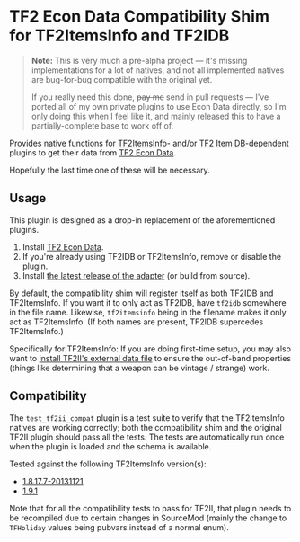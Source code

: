 # TF2 Econ Data Compatibility Shim for TF2ItemsInfo and TF2IDB

> **Note:** This is very much a pre-alpha project &mdash; it's missing implementations for a lot
> of natives, and not all implemented natives are bug-for-bug compatible with the original yet.
> 
> If you really need this done, ~~pay me~~ send in pull requests &mdash; I've ported all of my
> own private plugins to use Econ Data directly, so I'm only doing this when I feel like it,
> and mainly released this to have a partially-complete base to work off of.

Provides native functions for [TF2ItemsInfo][]- and/or [TF2 Item DB][]-dependent plugins to get
their data from [TF2 Econ Data][].

Hopefully the last time one of these will be necessary.

[TF2ItemsInfo]: https://forums.alliedmods.net/showthread.php?t=182918
[TF2 Item DB]: https://forums.alliedmods.net/showthread.php?t=255885
[TF2 Econ Data]: https://forums.alliedmods.net/showthread.php?t=315011

## Usage

This plugin is designed as a drop-in replacement of the aforementioned plugins.

1.  Install [TF2 Econ Data][].
2.  If you're already using TF2IDB or TF2ItemsInfo, remove or disable the plugin.
2.  Install [the latest release of the adapter][releases] (or build from source).

By default, the compatibility shim will register itself as both TF2IDB and TF2ItemsInfo.
If you want it to only act as TF2IDB, have `tf2idb` somewhere in the file name.
Likewise, `tf2itemsinfo` being in the filename makes it only act as TF2ItemsInfo.
(If both names are present, TF2IDB supercedes TF2ItemsInfo.)

Specifically for TF2ItemsInfo: If you are doing first-time setup, you may also want to
[install TF2II's external data file][tf2ii-txt] to ensure the out-of-band properties 
(things like determining that a weapon can be vintage / strange) work.

[releases]: https://github.com/nosoop/SM-TFEconDataCompat/releases
[tf2ii-txt]: https://github.com/sim1/tf2itemsinfo/blob/master/data/tf2itemsinfo.txt

## Compatibility

The `test_tf2ii_compat` plugin is a test suite to verify that the TF2ItemsInfo natives are
working correctly; both the compatibility shim and the original TF2II plugin should pass all the
tests.  The tests are automatically run once when the plugin is loaded and the schema is
available.

Tested against the following TF2ItemsInfo version(s):
- [1.8.17.7-20131121](https://forums.alliedmods.net/showpost.php?p=1689522&postcount=1)
- [1.9.1](https://forums.alliedmods.net/showpost.php?p=2184857&postcount=1)

Note that for all the compatibility tests to pass for TF2II, that plugin needs to be recompiled
due to certain changes in SourceMod (mainly the change to `TFHoliday` values being pubvars
instead of a normal enum).
